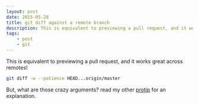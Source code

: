 ```yaml
---
layout: post
date: 2015-05-28
title: git diff against a remote branch
description: This is equivalent to previewing a pull request, and it works great across remotes!
tags:
    - post
    - git
---
```


This is equivalent to previewing a pull request, and it works great across remotes!

```bash
git diff -w --patience HEAD...origin/master
```

But, what are those crazy arguments? read my other [protip](../2015-04-21-an-actually-helpful-git-diff-of-your-uncommitted-changes) for an explanation.